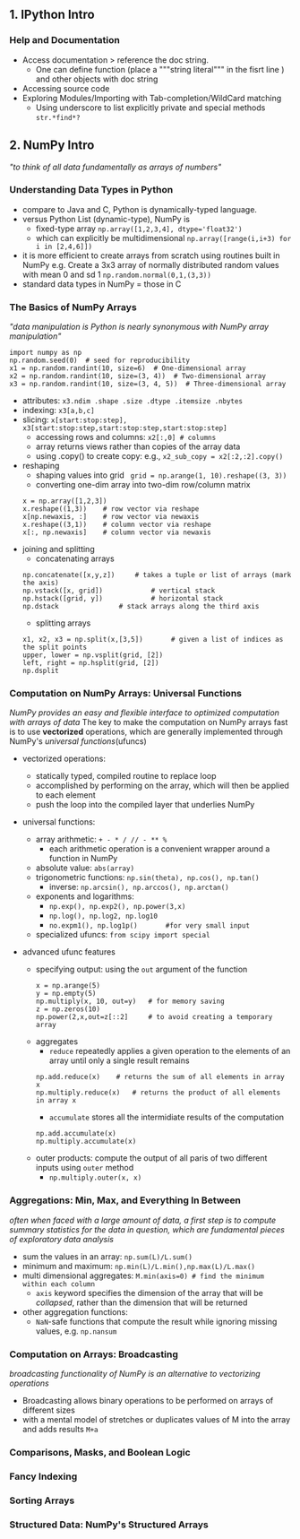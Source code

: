 ## 1. IPython Intro
### Help and Documentation
* Access documentation > reference the doc string.
	* One can define function (place a """string literal""" in the fisrt line ) and other objects with doc string
* Accessing source code
* Exploring Modules/Importing with Tab-completion/WildCard matching
	* Using underscore to list explicitly private and special methods
  ```str.*find*? ```
## 2. NumPy Intro
*"to think of all data fundamentally as arrays of numbers"*
### Understanding Data Types in Python
* compare to Java and C, Python is dynamically-typed language.
* versus Python List (dynamic-type), NumPy is
	* fixed-type array
	```np.array([1,2,3,4], dtype='float32')```
	* which can explicitly be multidimensional
	```np.array([range(i,i+3) for i in [2,4,6]])```
* it is more efficient to create arrays from scratch using routines built in NumPy
	e.g. Create a 3x3 array of normally distributed random values with mean 0 and sd 1
	```np.random.normal(0,1,(3,3))```
* standard data types in NumPy = those in C
### The Basics of NumPy Arrays
*"data manipulation is Python is nearly synonymous with NumPy array manipulation"*
```
import numpy as np
np.random.seed(0)  # seed for reproducibility
x1 = np.random.randint(10, size=6)  # One-dimensional array
x2 = np.random.randint(10, size=(3, 4))  # Two-dimensional array
x3 = np.random.randint(10, size=(3, 4, 5))  # Three-dimensional array
```
* attributes: ```x3.ndim .shape .size .dtype .itemsize .nbytes```
* indexing: ```x3[a,b,c]```
* slicing: ```x[start:stop:step], x3[start:stop:step,start:stop:step,start:stop:step]```
	* accessing rows and columns: ```x2[:,0] # columns```
	* array returns views rather than copies of the array data
	* using .copy() to create copy: e.g., ```x2_sub_copy = x2[:2,:2].copy()```
* reshaping
	* shaping values into grid
	``` grid = np.arange(1, 10).reshape((3, 3))```
	* converting one-dim array into two-dim row/column matrix
	```
	x = np.array([1,2,3])
	x.reshape((1,3))  	# row vector via reshape
	x[np.newaxis, :]	# row vector via newaxis
	x.reshape((3,1))	# column vector via reshape
	x[:, np.newaxis]	# column vector via newaxis
	```
* joining and splitting
	* concatenating arrays
	```
	np.concatenate([x,y,z])		# takes a tuple or list of arrays (mark the axis)
	np.vstack([x, grid])			# vertical stack
	np.hstack([grid, y])			# horizontal stack
	np.dstack				# stack arrays along the third axis
	```
	* splitting arrays
	``` 
	x1, x2, x3 = np.split(x,[3,5])	     # given a list of indices as the split points
	upper, lower = np.vsplit(grid, [2])
	left, right = np.hsplit(grid, [2])
	np.dsplit
	```
### Computation on NumPy Arrays: Universal Functions
*NumPy provides an easy and flexible interface to optimized computation with arrays of data*
The key to make the computation on NumPy arrays fast is to use **vectorized** operations, which are generally implemented through NumPy's *universal functions*(ufuncs)

* vectorized operations: 
	* statically typed, compiled routine to replace loop 
	* accomplished by performing on the array, which will then be applied to each element
	* push the loop into the compiled layer that underlies NumPy

* universal functions:
	* array arithmetic: ```+ - * / // - ** %```
		* each arithmetic operation is a convenient wrapper around a function in NumPy
	* absolute value: ```abs(array)```
	* trigonometric functions: ```np.sin(theta), np.cos(), np.tan()```
		* inverse: ```np.arcsin(), np.arccos(), np.arctan()```
	* exponents and logarithms: 
		* ```np.exp(), np.exp2(), np.power(3,x)```
		* ```np.log(), np.log2, np.log10```
		* ```no.expm1(), np.log1p()       #for very small input```
	* specialized ufuncs: ```from scipy import special```	
* advanced ufunc features
	* specifying output: using the ```out``` argument of the function
		```
		x = np.arange(5)
		y = np.empty(5)
		np.multiply(x, 10, out=y)	# for memory saving
		z = np.zeros(10)
		np.power(2,x,out=z[::2]		# to avoid creating a temporary array
		```
	* aggregates
		* ```reduce``` repeatedly applies a given operation to the elements of an array until only a single result remains
		```
		np.add.reduce(x)	# returns the sum of all elements in array x
		np.multiply.reduce(x)	# returns the product of all elements in array x
		```
		* ```accumulate``` stores all the intermidiate results of the computation
		```
		np.add.accumulate(x)
		np.multiply.accumulate(x)
		```
	* outer products: compute the output of all paris of two different inputs using ```outer``` method
		* ```np.multiply.outer(x, x)```
### Aggregations: Min, Max, and Everything In Between
*often when faced with a large amount of data, a first step is to compute summary statistics for the data in question, which are fundamental pieces of exploratory data analysis*
* sum the values in an array: ```np.sum(L)/L.sum()```
* minimum and maximum: 	```np.min(L)/L.min(),np.max(L)/L.max()```
* multi dimensional aggregates: ```M.min(axis=0) # find the minimum within each column```
	* ```axis``` keyword specifies the dimension of the array that will be *collapsed*, rather than the dimension that will be returned
* other aggregation functions:
	* ```NaN```-safe functions that compute the result while ignoring missing values, e.g. ```np.nansum```
### Computation on Arrays: Broadcasting
*broadcasting functionality of NumPy is an alternative to vectorizing operations*
* Broadcasting allows binary operations to be performed on arrays of different sizes
* with a mental model of stretches or duplicates values of M into the array and adds results
	```M+a```
### Comparisons, Masks, and Boolean Logic
### Fancy Indexing
### Sorting Arrays
### Structured Data: NumPy's Structured Arrays
